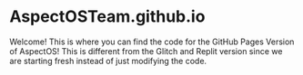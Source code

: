 # AspectOSTeam.github.io 

Welcome! This is where you can find the code for the GitHub Pages Version of AspectOS! This is different from the Glitch and Replit version since we are starting fresh instead of just modifying the code.
